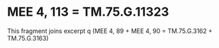# MEE 4, 113 = TM.75.G.11323

This fragment joins excerpt q (MEE 4, 89 + MEE 4, 90 = TM.75.G.3162 + TM.75.G.3163)

